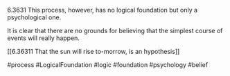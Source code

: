 6.3631 This process, however, has no logical foundation but only a psychological one.

It is clear that there are no grounds for believing that the simplest course of events will really happen.

[[6.36311 That the sun will rise to-morrow, is an hypothesis]]

#process #LogicalFoundation #logic #foundation #psychology #belief